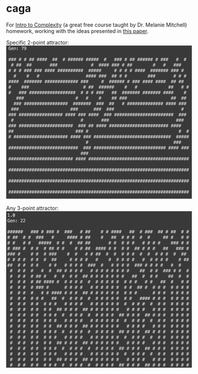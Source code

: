 # caga
For [Intro to Complexity](http://www.complexityexplorer.org/online-courses/27-introduction-to-complexity-summer-2015) (a great free course taught by Dr. Melanie Mitchell) homework, working with the ideas presented in [this paper](http://web.cecs.pdx.edu/~mm/evca-review.pdf).

Specific 2-point attractor:
![alt text](images/2sync.png "Logo Title Text 1")

Any 3-point attractor:
![alt text](images/3sync.png "Logo Title Text 1")
